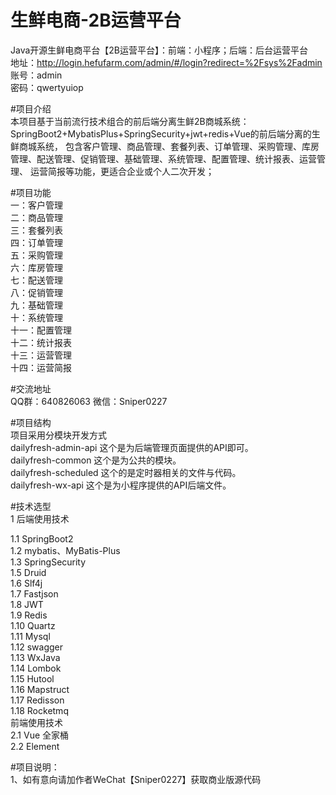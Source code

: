 # 生鲜电商-2B运营平台
Java开源生鲜电商平台【2B运营平台】：前端：小程序；后端：后台运营平台  
地址：http://login.hefufarm.com/admin/#/login?redirect=%2Fsys%2Fadmin  
账号：admin    
密码：qwertyuiop  

#项目介绍  
本项目基于当前流行技术组合的前后端分离生鲜2B商城系统： SpringBoot2+MybatisPlus+SpringSecurity+jwt+redis+Vue的前后端分离的生鲜商城系统， 包含客户管理、商品管理、套餐列表、订单管理、采购管理、库房管理、配送管理、促销管理、基础管理、系统管理、配置管理、统计报表、运营管理、
运营简报等功能，更适合企业或个人二次开发；


#项目功能  
一：客户管理  
二：商品管理  
三：套餐列表  
四：订单管理  
五：采购管理  
六：库房管理  
七：配送管理  
八：促销管理  
九：基础管理  
十：系统管理  
十一：配置管理  
十二：统计报表  
十三：运营管理  
十四：运营简报  


#交流地址  
QQ群：640826063 微信：Sniper0227  

#项目结构  
项目采用分模块开发方式  
dailyfresh-admin-api  这个是为后端管理页面提供的API即可。  
dailyfresh-common 这个是为公共的模块。  
dailyfresh-scheduled  这个的是定时器相关的文件与代码。   
dailyfresh-wx-api  这个是为小程序提供的API后端文件。    

#技术选型  
1 后端使用技术  

1.1 SpringBoot2  
1.2 mybatis、MyBatis-Plus  
1.3 SpringSecurity  
1.5 Druid  
1.6 Slf4j  
1.7 Fastjson  
1.8 JWT  
1.9 Redis  
1.10 Quartz  
1.11 Mysql  
1.12 swagger  
1.13 WxJava  
1.14 Lombok  
1.15 Hutool  
1.16 Mapstruct  
1.17 Redisson  
1.18 Rocketmq  
前端使用技术  
2.1 Vue 全家桶   
2.2 Element  

#项目说明：   
1、如有意向请加作者WeChat【Sniper0227】获取商业版源代码  
